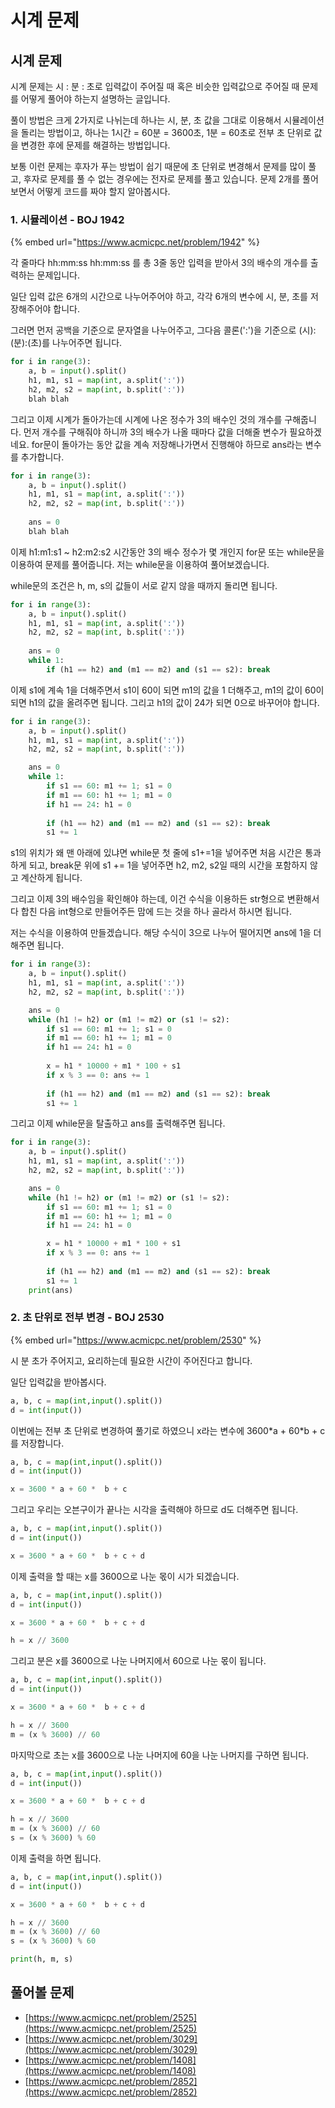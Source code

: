 # 시계 문제

## 시계 문제

시계 문제는 시 : 분 : 초로 입력값이 주어질 때 혹은 비슷한 입력값으로 주어질 때 문제를 어떻게 풀어야 하는지 설명하는 글입니다.

풀이 방법은 크게 2가지로 나뉘는데 하나는 시, 분, 초 값을 그대로 이용해서 시뮬레이션을 돌리는 방법이고, 하나는 1시간 = 60분 = 3600초, 1분 = 60초로 전부 초 단위로 값을 변경한 후에 문제를 해결하는 방법입니다.

보통 이런 문제는 후자가 푸는 방법이 쉽기 때문에 초 단위로 변경해서 문제를 많이 풀고, 후자로 문제를 풀 수 없는 경우에는 전자로 문제를 풀고 있습니다. 문제 2개를 풀어보면서 어떻게 코드를 짜야 할지 알아봅시다.

### 1. 시뮬레이션 - BOJ 1942

{% embed url="https://www.acmicpc.net/problem/1942" %}

 각 줄마다 hh:mm:ss hh:mm:ss 를 총 3줄 동안 입력을 받아서 3의 배수의 개수를 출력하는 문제입니다.

일단 입력 값은 6개의 시간으로 나누어주어야 하고, 각각 6개의 변수에 시, 분, 초를 저장해주어야 합니다.

그러면 먼저 공백을 기준으로 문자열을 나누어주고, 그다음 콜론\(':'\)을 기준으로 \(시\):\(분\):\(초\)를 나누어주면 됩니다.

```python
for i in range(3):
    a, b = input().split()
    h1, m1, s1 = map(int, a.split(':'))
    h2, m2, s2 = map(int, b.split(':'))
    blah blah
```

그리고 이제 시계가 돌아가는데 시계에 나온 정수가 3의 배수인 것의 개수를 구해줍니다. 먼저 개수를 구해줘야 하니까 3의 배수가 나올 때마다 값을 더해줄 변수가 필요하겠네요. for문이 돌아가는 동안 값을 계속 저장해나가면서 진행해야 하므로 ans라는 변수를 추가합니다.

```python
for i in range(3):
    a, b = input().split()
    h1, m1, s1 = map(int, a.split(':'))
    h2, m2, s2 = map(int, b.split(':'))
    
    ans = 0
    blah blah
```

이제 h1:m1:s1 ~ h2:m2:s2 시간동안 3의 배수 정수가 몇 개인지 for문 또는 while문을 이용하여 문제를 풀어줍니다. 저는 while문을 이용하여 풀어보겠습니다.

while문의 조건은 h, m, s의 값들이 서로 같지 않을 때까지 돌리면 됩니다.

```python
for i in range(3):
    a, b = input().split()
    h1, m1, s1 = map(int, a.split(':'))
    h2, m2, s2 = map(int, b.split(':'))
    
    ans = 0
    while 1:
        if (h1 == h2) and (m1 == m2) and (s1 == s2): break
```

이제 s1에 계속 1을 더해주면서 s1이 60이 되면 m1의 값을 1 더해주고, m1의 값이 60이 되면 h1의 값을 올려주면 됩니다. 그리고 h1의 값이 24가 되면 0으로 바꾸어야 합니다.

```python
for i in range(3):
    a, b = input().split()
    h1, m1, s1 = map(int, a.split(':'))
    h2, m2, s2 = map(int, b.split(':'))

    ans = 0
    while 1:
        if s1 == 60: m1 += 1; s1 = 0
        if m1 == 60: h1 += 1; m1 = 0
        if h1 == 24: h1 = 0
        
        if (h1 == h2) and (m1 == m2) and (s1 == s2): break
        s1 += 1
```

s1의 위치가 왜 맨 아래에 있냐면 while문 첫 줄에 s1+=1을 넣어주면 처음 시간은 통과하게 되고, break문 위에 s1 += 1을 넣어주면 h2, m2, s2일 때의 시간을 포함하지 않고 계산하게 됩니다.



그리고 이제 3의 배수임을 확인해야 하는데, 이건 수식을 이용하든 str형으로 변환해서 다 합친 다음 int형으로 만들어주든 맘에 드는 것을 하나 골라서 하시면 됩니다.

저는 수식을 이용하여 만들겠습니다. 해당 수식이 3으로 나누어 떨어지면 ans에 1을 더해주면 됩니다.

```python
for i in range(3):
    a, b = input().split()
    h1, m1, s1 = map(int, a.split(':'))
    h2, m2, s2 = map(int, b.split(':'))

    ans = 0
    while (h1 != h2) or (m1 != m2) or (s1 != s2):
        if s1 == 60: m1 += 1; s1 = 0
        if m1 == 60: h1 += 1; m1 = 0
        if h1 == 24: h1 = 0
        
        x = h1 * 10000 + m1 * 100 + s1
        if x % 3 == 0: ans += 1
        
        if (h1 == h2) and (m1 == m2) and (s1 == s2): break
        s1 += 1
```

그리고 이제 while문을 탈출하고 ans를 출력해주면 됩니다.

```python
for i in range(3):
    a, b = input().split()
    h1, m1, s1 = map(int, a.split(':'))
    h2, m2, s2 = map(int, b.split(':'))

    ans = 0
    while (h1 != h2) or (m1 != m2) or (s1 != s2):
        if s1 == 60: m1 += 1; s1 = 0
        if m1 == 60: h1 += 1; m1 = 0
        if h1 == 24: h1 = 0

        x = h1 * 10000 + m1 * 100 + s1
        if x % 3 == 0: ans += 1
        
        if (h1 == h2) and (m1 == m2) and (s1 == s2): break
        s1 += 1
    print(ans)
```

### 2. 초 단위로 전부 변경 - BOJ 2530

{% embed url="https://www.acmicpc.net/problem/2530" %}

시 분 초가 주어지고, 요리하는데 필요한 시간이 주어진다고 합니다.

일단 입력값을 받아봅시다.

```python
a, b, c = map(int,input().split())
d = int(input())
```

이번에는 전부 초 단위로 변경하여 풀기로 하였으니 x라는 변수에 3600\*a + 60\*b + c를 저장합니다.

```python
a, b, c = map(int,input().split())
d = int(input())

x = 3600 * a + 60 *  b + c
```

그리고 우리는 오븐구이가 끝나는 시각을 출력해야 하므로 d도 더해주면 됩니다.

```python
a, b, c = map(int,input().split())
d = int(input())

x = 3600 * a + 60 *  b + c + d
```

이제 출력을 할 때는 x를 3600으로 나눈 몫이 시가 되겠습니다.

```python
a, b, c = map(int,input().split())
d = int(input())

x = 3600 * a + 60 *  b + c + d

h = x // 3600
```

그리고 분은 x를 3600으로 나눈 나머지에서 60으로 나눈 몫이 됩니다.

```python
a, b, c = map(int,input().split())
d = int(input())

x = 3600 * a + 60 *  b + c + d

h = x // 3600
m = (x % 3600) // 60
```

마지막으로 초는 x를 3600으로 나눈 나머지에 60을 나눈 나머지를 구하면 됩니다.

```python
a, b, c = map(int,input().split())
d = int(input())

x = 3600 * a + 60 *  b + c + d

h = x // 3600
m = (x % 3600) // 60
s = (x % 3600) % 60
```

이제 출력을 하면 됩니다.

```python
a, b, c = map(int,input().split())
d = int(input())

x = 3600 * a + 60 *  b + c + d

h = x // 3600
m = (x % 3600) // 60
s = (x % 3600) % 60

print(h, m, s)
```

## 풀어볼 문제

* [https://www.acmicpc.net/problem/2525](https://www.acmicpc.net/problem/2525)
* [https://www.acmicpc.net/problem/3029](https://www.acmicpc.net/problem/3029)
* [https://www.acmicpc.net/problem/1408](https://www.acmicpc.net/problem/1408)
* [https://www.acmicpc.net/problem/2852](https://www.acmicpc.net/problem/2852)

